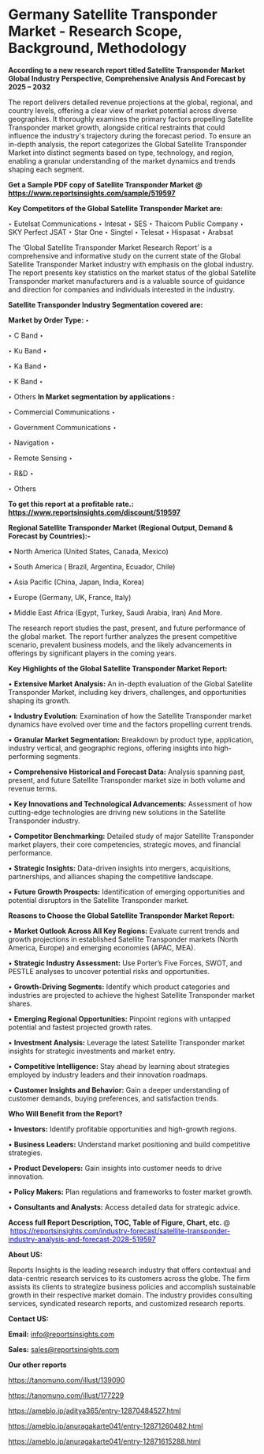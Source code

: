# Germany Satellite Transponder Market - Research Scope, Background, Methodology

<strong>According to a new research report titled Satellite Transponder Market Global Industry Perspective, Comprehensive Analysis And Forecast by 2025 – 2032</strong>

The report delivers detailed revenue projections at the global, regional, and country levels, offering a clear view of market potential across diverse geographies. It thoroughly examines the primary factors propelling Satellite Transponder market growth, alongside critical restraints that could influence the industry's trajectory during the forecast period. To ensure an in-depth analysis, the report categorizes the Global Satellite Transponder Market into distinct segments based on type, technology, and region, enabling a granular understanding of the market dynamics and trends shaping each segment.

<strong>Get a Sample PDF copy of Satellite Transponder Market </strong><strong>@<a href=https://www.reportsinsights.com/sample/519597 style=color:#0000ff;> https://www.reportsinsights.com/sample/519597</a></strong></font>

<strong>Key Competitors of the Global Satellite Transponder Market are:</strong>

‣ Eutelsat Communications
‣ Intesat
‣ SES
‣ Thaicom Public Company
‣ SKY Perfect JSAT
‣ Star One
‣ Singtel
‣ Telesat
‣ Hispasat
‣ Arabsat

The ‘Global Satellite Transponder Market Research Report’ is a comprehensive and informative study on the current state of the Global Satellite Transponder Market industry with emphasis on the global industry. The report presents key statistics on the market status of the global Satellite Transponder market manufacturers and is a valuable source of guidance and direction for companies and individuals interested in the industry.

<strong>Satellite Transponder Industry Segmentation covered are:</strong>

<strong>Market by Order Type: </strong>
‣ 

‣ C Band
‣ 

‣ Ku Band
‣ 

‣ Ka Band
‣ 

‣ K Band
‣ 

‣ Others
<strong>In Market segmentation by applications :</strong>

‣ Commercial Communications
‣ 

‣ Government Communications
‣ 

‣ Navigation
‣ 

‣ Remote Sensing
‣ 

‣ R&D
‣ 

‣ Others

<strong>To get this report at a profitable rate.: <a href=https://www.reportsinsights.com/discount/519597 style=color:#0000ff;>https://www.reportsinsights.com/discount/519597</a></strong></font>

<strong>Regional Satellite Transponder Market (Regional Output, Demand &amp; Forecast by Countries):-</strong>

• North America (United States, Canada, Mexico)

• South America ( Brazil, Argentina, Ecuador, Chile)

• Asia Pacific (China, Japan, India, Korea)

• Europe (Germany, UK, France, Italy)

• Middle East Africa (Egypt, Turkey, Saudi Arabia, Iran) And More.

The research report studies the past, present, and future performance of the global market. The report further analyzes the present competitive scenario, prevalent business models, and the likely advancements in offerings by significant players in the coming years.

<strong>Key Highlights of the Global Satellite Transponder Market Report:</strong>

• <strong>Extensive Market Analysis:</strong> An in-depth evaluation of the Global Satellite Transponder Market, including key drivers, challenges, and opportunities shaping its growth.

• <strong>Industry Evolution:</strong> Examination of how the Satellite Transponder market dynamics have evolved over time and the factors propelling current trends.

• <strong>Granular Market Segmentation:</strong> Breakdown by product type, application, industry vertical, and geographic regions, offering insights into high-performing segments.

• <strong>Comprehensive Historical and Forecast Data:</strong> Analysis spanning past, present, and future Satellite Transponder market size in both volume and revenue terms.

• <strong>Key Innovations and Technological Advancements:</strong> Assessment of how cutting-edge technologies are driving new solutions in the Satellite Transponder industry.

• <strong>Competitor Benchmarking:</strong> Detailed study of major Satellite Transponder market players, their core competencies, strategic moves, and financial performance.

• <strong>Strategic Insights:</strong> Data-driven insights into mergers, acquisitions, partnerships, and alliances shaping the competitive landscape.

• <strong>Future Growth Prospects:</strong> Identification of emerging opportunities and potential disruptors in the Satellite Transponder market.

<strong>Reasons to Choose the Global Satellite Transponder Market Report:</strong>

• <strong>Market Outlook Across All Key Regions:</strong> Evaluate current trends and growth projections in established Satellite Transponder markets (North America, Europe) and emerging economies (APAC, MEA).

• <strong>Strategic Industry Assessment:</strong> Use Porter’s Five Forces, SWOT, and PESTLE analyses to uncover potential risks and opportunities.

• <strong>Growth-Driving Segments:</strong> Identify which product categories and industries are projected to achieve the highest Satellite Transponder market shares.

• <strong>Emerging Regional Opportunities:</strong> Pinpoint regions with untapped potential and fastest projected growth rates.

• <strong>Investment Analysis:</strong> Leverage the latest Satellite Transponder market insights for strategic investments and market entry.

• <strong>Competitive Intelligence:</strong> Stay ahead by learning about strategies employed by industry leaders and their innovation roadmaps.

• <strong>Customer Insights and Behavior:</strong> Gain a deeper understanding of customer demands, buying preferences, and satisfaction trends.

<strong>Who Will Benefit from the Report?</strong>

• <strong>Investors:</strong> Identify profitable opportunities and high-growth regions.

• <strong>Business Leaders:</strong> Understand market positioning and build competitive strategies.

• <strong>Product Developers:</strong> Gain insights into customer needs to drive innovation.

• <strong>Policy Makers:</strong> Plan regulations and frameworks to foster market growth.

• <strong>Consultants and Analysts:</strong> Access detailed data for strategic advice.
</ul>
<strong>Access full Report Description, TOC, Table of Figure, Chart, etc. </strong>@  <a href=https://reportsinsights.com/industry-forecast/satellite-transponder-industry-analysis-and-forecast-2028-519597 style=color:#0000ff;>https://reportsinsights.com/industry-forecast/satellite-transponder-industry-analysis-and-forecast-2028-519597</a></font>

<strong><strong>About US</strong>:</strong>

Reports Insights is the leading research industry that offers contextual and data-centric research services to its customers across the globe. The firm assists its clients to strategize business policies and accomplish sustainable growth in their respective market domain. The industry provides consulting services, syndicated research reports, and customized research reports.

<strong>Contact US:</strong>

<p class=""""><b>Email:</b> <a href=mailto:info@reportsinsights.com>info@reportsinsights.com</a></p>
<p class=""""><b>Sales:</b> <a href=mailto:sales@reportsinsights.com>sales@reportsinsights.com</a></p>

<strong>Our other reports</strong>

<a href=https://tanomuno.com/illust/139090>https://tanomuno.com/illust/139090</a>

<a href=https://tanomuno.com/illust/177229>https://tanomuno.com/illust/177229</a>

<a href=https://ameblo.jp/aditya365/entry-12870484527.html>https://ameblo.jp/aditya365/entry-12870484527.html</a>

<a href=https://ameblo.jp/anuragakarte041/entry-12871260482.html>https://ameblo.jp/anuragakarte041/entry-12871260482.html</a>

<a href=https://ameblo.jp/anuragakarte041/entry-12871615288.html>https://ameblo.jp/anuragakarte041/entry-12871615288.html</a>
